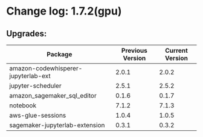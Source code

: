 # Change log: 1.7.2(gpu)

## Upgrades: 

Package | Previous Version | Current Version
---|---|---
amazon-codewhisperer-jupyterlab-ext|2.0.1|2.0.2
jupyter-scheduler|2.5.1|2.5.2
amazon_sagemaker_sql_editor|0.1.6|0.1.7
notebook|7.1.2|7.1.3
aws-glue-sessions|1.0.4|1.0.5
sagemaker-jupyterlab-extension|0.3.1|0.3.2
